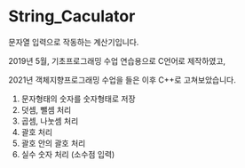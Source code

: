 # String_Caculator

문자열 입력으로 작동하는 계산기입니다.

2019년 5월, 기초프로그래밍 수업 연습용으로 C언어로 제작하였고, 

2021년 객체지향프로그래밍 수업을 들은 이후 C++로 고쳐보았습니다.

1. 문자형태의 숫자를 숫자형태로 저장
2. 덧셈, 뺄셈 처리
3. 곱셈, 나눗셈 처리
4. 괄호 처리
5. 괄호 안의 괄호 처리
6. 실수 숫자 처리 (소수점 입력)

